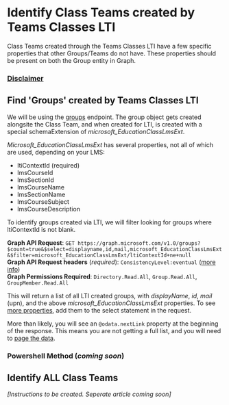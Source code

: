 # Identify Class Teams created by Teams Classes LTI
Class Teams created through the Teams Classes LTI have a few specific properties that other Groups/Teams do not have. These properties should be present on both the Group entity in Graph.

### [Disclaimer](https://github.com/maxafritz/MSFTEDU/tree/main/LMSIntegrations#disclaimer)


## Find 'Groups' created by Teams Classes LTI
We will be using the [groups](https://docs.microsoft.com/en-us/graph/api/group-list?view=graph-rest-1.0&tabs=http) endpoint. The group object gets created alongsite the Class Team, and when created for LTI, is created with a special schemaExtension of _microsoft_EducationClassLmsExt_.  

_Microsoft_EducationClassLmsExt_ has several properties, not all of which are used, depending on your LMS:
- ltiContextId (required)
- lmsCourseId
- lmsSectionId
- lmsCourseName
- lmsSectionName
- lmsCourseSubject
- lmsCourseDescription

To identify groups created via LTI, we will filter looking for groups where ltiContextId is not blank.

**Graph API Request**: `GET https://graph.microsoft.com/v1.0/groups?$count=true&$select=displayname,id,mail,microsoft_EducationClassLmsExt&$filter=microsoft_EducationClassLmsExt/ltiContextId+ne+null`  
**Graph API Request headers** (_required_): `ConsistencyLevel:eventual` ([more info](https://docs.microsoft.com/en-us/graph/aad-advanced-queries?view=graph-rest-1.0&tabs=http))  
**Graph Permissions Required**: `Directory.Read.All`, `Group.Read.All`, `GroupMember.Read.All`


This will return a list of all LTI created groups, with _displayName_, _id_, _mail_ (upn), and the above _microsoft_EducationClassLmsExt_ properties. To see [more properties](https://docs.microsoft.com/en-us/graph/api/resources/group?view=graph-rest-1.0#properties), add them to the select statement in the request.

More than likely, you will see an `@odata.nextLink` property at the beginning of the response. This means you are not getting a full list, and you will need to [page the data](https://docs.microsoft.com/en-us/graph/paging).  

### Powershell Method (*coming soon*)

## Identify ALL Class Teams
_[Instructions to be created. Seperate article coming soon]_
